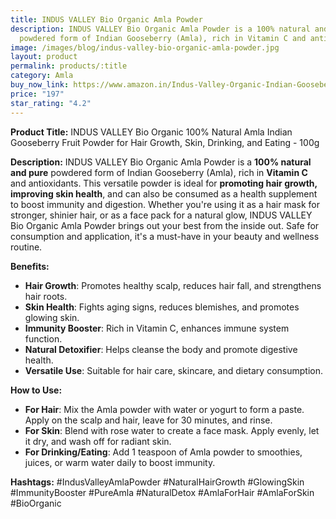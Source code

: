 ```yaml
---
title: INDUS VALLEY Bio Organic Amla Powder
description: INDUS VALLEY Bio Organic Amla Powder is a 100% natural and pure
  powdered form of Indian Gooseberry (Amla), rich in Vitamin C and antioxidants.
image: /images/blog/indus-valley-bio-organic-amla-powder.jpg
layout: product
permalink: products/:title
category: Amla
buy_now_link: https://www.amazon.in/Indus-Valley-Organic-Indian-Gooseberry/dp/B01MXRZJSB/ref=sr_1_4_sspa?crid=9NCKR3RZI9QI&tag=ayushmonk-21
price: "197"
star_rating: "4.2"
---
```

**Product Title:** INDUS VALLEY Bio Organic 100% Natural Amla Indian Gooseberry Fruit Powder for Hair Growth, Skin, Drinking, and Eating - 100g

**Description:**
INDUS VALLEY Bio Organic Amla Powder is a **100% natural and pure** powdered form of Indian Gooseberry (Amla), rich in **Vitamin C** and antioxidants. This versatile powder is ideal for **promoting hair growth, improving skin health**, and can also be consumed as a health supplement to boost immunity and digestion. Whether you're using it as a hair mask for stronger, shinier hair, or as a face pack for a natural glow, INDUS VALLEY Bio Organic Amla Powder brings out your best from the inside out. Safe for consumption and application, it's a must-have in your beauty and wellness routine.

**Benefits:**
- **Hair Growth**: Promotes healthy scalp, reduces hair fall, and strengthens hair roots.
- **Skin Health**: Fights aging signs, reduces blemishes, and promotes glowing skin.
- **Immunity Booster**: Rich in Vitamin C, enhances immune system function.
- **Natural Detoxifier**: Helps cleanse the body and promote digestive health.
- **Versatile Use**: Suitable for hair care, skincare, and dietary consumption.

**How to Use:**
- **For Hair**: Mix the Amla powder with water or yogurt to form a paste. Apply on the scalp and hair, leave for 30 minutes, and rinse.
- **For Skin**: Blend with rose water to create a face mask. Apply evenly, let it dry, and wash off for radiant skin.
- **For Drinking/Eating**: Add 1 teaspoon of Amla powder to smoothies, juices, or warm water daily to boost immunity.

**Hashtags:**
#IndusValleyAmlaPowder #NaturalHairGrowth #GlowingSkin #ImmunityBooster #PureAmla #NaturalDetox #AmlaForHair #AmlaForSkin #BioOrganic

